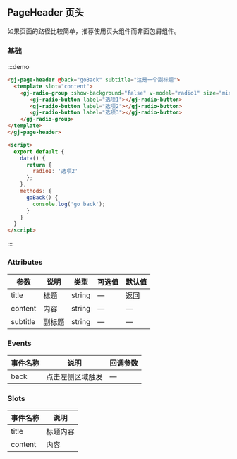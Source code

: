 ## PageHeader 页头

如果页面的路径比较简单，推荐使用页头组件而非面包屑组件。

### 基础

:::demo
```html
<gj-page-header @back="goBack" subtitle="这是一个副标题">
  <template slot="content">
    <gj-radio-group :show-background="false" v-model="radio1" size="mini">
       <gj-radio-button label="选项1"></gj-radio-button>
       <gj-radio-button label="选项2"></gj-radio-button>
       <gj-radio-button label="选项3"></gj-radio-button>
    </gj-radio-group>
</template>
</gj-page-header>

<script>
  export default {
    data() {
      return {
        radio1: '选项2'
      };
    },
    methods: {
      goBack() {
        console.log('go back');
      }
    }
  }
</script>
```
:::

### Attributes
| 参数      | 说明          | 类型      | 可选值                           | 默认值  |
|---------- |-------------- |---------- |------------------------------ | ------ |
| title     | 标题           | string    |  —                            | 返回   |
| content   | 内容           | string    |  —                            | —      |
| subtitle  | 副标题          | string    |  —                            | —      |


### Events
| 事件名称   | 说明           | 回调参数   |
|---------- |-------------- |---------- |
| back      | 点击左侧区域触发 | —        |

### Slots
| 事件名称    | 说明         |
|---------- |------------- |
| title     | 标题内容      |
| content   | 内容         |
